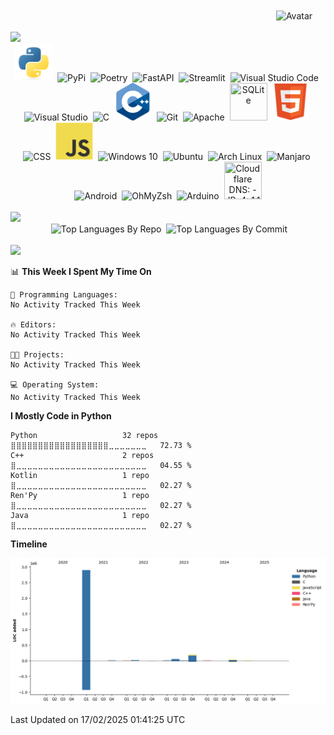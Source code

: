 <div id="header" align="center">
  <svg fill="none" viewBox="0 0 400 400" width="400" height="400" xmlns="http://www.w3.org/2000/svg">
    <foreignObject width="100%" height="100%">
      <link href="https://raw.githubusercontent.com/romanin-rf/romanin-rf/main/github.css" rel="stylesheet">
      <div class="snow" xmlns="http://www.w3.org/1999/xhtml">
        <div></div>
      </div>
    </foreignObject>
  </svg>
  <img src="https://media.tenor.com/U4PVgG0Uh1wAAAAi/senko-fox.gif" alt="Avatar" width="200">
</div>

<br>

<img src="https://readme-typing-svg.herokuapp.com?font=Comfortaa&size=32&duration=5000&pause=10000&color=F7AA22&width=435&lines=~%24+Languages+%26+Tools" />


<div id="header" align="center">
  <img src="https://github.com/devicons/devicon/blob/master/icons/python/python-original.svg" title="Python" alt="Python" width="60" height="60"/>&nbsp;
  <img src="https://cdn.jsdelivr.net/gh/devicons/devicon@latest/icons/pypi/pypi-original.svg" title="PyPi" alt="PyPi" width="60" height="60"/>&nbsp;
  <img src="https://cdn.jsdelivr.net/gh/devicons/devicon@latest/icons/poetry/poetry-original.svg" title="Poetry" alt="Poetry" width="60" height="60"/>&nbsp;
  <img src="https://cdn.jsdelivr.net/gh/devicons/devicon@latest/icons/fastapi/fastapi-original.svg" title="FastAPI" alt="FastAPI" width="60" height="60"/>&nbsp;
  <img src="https://cdn.jsdelivr.net/gh/devicons/devicon@latest/icons/streamlit/streamlit-original.svg" title="Streamlit" alt="Streamlit" width="60" height="60"/>&nbsp;
  <img src="https://cdn.jsdelivr.net/gh/devicons/devicon/icons/vscode/vscode-original.svg" title="Visual Studio Code" alt="Visual Studio Code" width="60" height="60"/>&nbsp;
  <img src="https://cdn.jsdelivr.net/gh/devicons/devicon@latest/icons/visualstudio/visualstudio-original.svg" title="Visual Studio" alt="Visual Studio" width="60" height="60"/>&nbsp;
  <img src="https://cdn.jsdelivr.net/gh/devicons/devicon@latest/icons/c/c-original.svg" title="C" alt="C" width="60" height="60"/>&nbsp;
  <img src="https://github.com/devicons/devicon/blob/master/icons/cplusplus/cplusplus-original.svg" title="C++" alt="C++" width="60" height="60"/>&nbsp;
  <img src="https://cdn.jsdelivr.net/gh/devicons/devicon/icons/git/git-original.svg" title="Git" alt="Git" width="60" height="60"/>&nbsp;
  <img src="https://cdn.jsdelivr.net/gh/devicons/devicon@latest/icons/apache/apache-original.svg" title="Apache" alt="Apache" width="60" height="60"/>&nbsp;
  <img src="https://cdn.jsdelivr.net/gh/devicons/devicon/icons/sqlite/sqlite-original.svg" title="SQLite" **alt="SQLite" width="60" height="60"/>&nbsp;
  <img src="https://github.com/devicons/devicon/blob/master/icons/html5/html5-original.svg" title="HTML5" alt="HTML" width="60" height="60"/>&nbsp;
  <img src="https://cdn.jsdelivr.net/gh/devicons/devicon/icons/css3/css3-original.svg"  title="CSS" alt="CSS" width="60" height="60"/>&nbsp;
  <img src="https://github.com/devicons/devicon/blob/master/icons/javascript/javascript-original.svg" title="JavaScript" alt="JavaScript" width="60" height="60"/>&nbsp;
  <img src="https://cdn.jsdelivr.net/gh/devicons/devicon/icons/windows8/windows8-original.svg" title="Windows 10" alt="Windows 10" width="60" height="60"/>&nbsp;
  <img src="https://cdn.jsdelivr.net/gh/devicons/devicon@latest/icons/ubuntu/ubuntu-original.svg" title="Ubuntu" alt="Ubuntu" width="60" height="60"/>&nbsp;
  <img src="https://raw.githubusercontent.com/gilbarbara/logos/main/logos/archlinux.svg" title="Arch Linux" alt="Arch Linux" width="60" height="60"/>&nbsp;
  <img src="https://upload.wikimedia.org/wikipedia/commons/thumb/3/3e/Manjaro-logo.svg/512px-Manjaro-logo.svg.png" title="Manjaro" alt="Manjaro" width="60" height="60"/>&nbsp;
  <img src="https://cdn.jsdelivr.net/gh/devicons/devicon/icons/android/android-plain.svg" title="Android" alt="Android" width="60" height="60"/>&nbsp;
  <img src="https://cdn.jsdelivr.net/gh/devicons/devicon@latest/icons/ohmyzsh/ohmyzsh-original.svg" title="OhMyZsh" alt="OhMyZsh" width="60" height="60"/>&nbsp;
  <img src="https://cdn.jsdelivr.net/gh/devicons/devicon@latest/icons/arduino/arduino-original.svg" title="Arduino" alt="Arduino" width="60" height="60"/>&nbsp;
  <img src="https://cdn.jsdelivr.net/gh/devicons/devicon@latest/icons/cloudflare/cloudflare-original.svg" title="Cloudflare DNS:&NewLine;-&nbsp;IPv4:&nbsp;1.1.1.1/1.0.0.1&NewLine;-&nbsp;IPv6:&nbsp;2606:4700:4700::1111/2606:4700:4700::1001" width="60" height="60"/>
</div>

<br>

<img src="https://readme-typing-svg.herokuapp.com?font=Comfortaa&size=32&duration=5000&pause=10000&color=F7AA22&width=435&lines=~%24+Stats" />


<div id="header" align="center">
  <img src="https://github-profile-summary-cards.vercel.app/api/cards/profile-details?username=romanin-rf&theme=github_dark" alt="" height="200" />
  <img src="https://github-profile-summary-cards.vercel.app/api/cards/repos-per-language?username=romanin-rf&theme=github_dark" alt="Top Languages By Repo" height="200" />&nbsp;
  <img src="https://github-profile-summary-cards.vercel.app/api/cards/most-commit-language?username=romanin-rf&theme=github_dark" alt="Top Languages By Commit" height="200" />
</div>

<br>

<img src="https://readme-typing-svg.herokuapp.com?font=Comfortaa&size=32&duration=5000&pause=10000&color=F7AA22&width=435&lines=~%24+WakaTime" />

<!--START_SECTION:waka-->
📊 **This Week I Spent My Time On** 

```text
💬 Programming Languages: 
No Activity Tracked This Week

🔥 Editors: 
No Activity Tracked This Week

🐱‍💻 Projects: 
No Activity Tracked This Week

💻 Operating System: 
No Activity Tracked This Week
```

**I Mostly Code in Python** 

```text
Python                   32 repos            ⣿⣿⣿⣿⣿⣿⣿⣿⣿⣿⣿⣿⣿⣿⣿⣿⣿⣿⣀⣀⣀⣀⣀⣀⣀   72.73 % 
C++                      2 repos             ⣿⣀⣀⣀⣀⣀⣀⣀⣀⣀⣀⣀⣀⣀⣀⣀⣀⣀⣀⣀⣀⣀⣀⣀⣀   04.55 % 
Kotlin                   1 repo              ⣿⣀⣀⣀⣀⣀⣀⣀⣀⣀⣀⣀⣀⣀⣀⣀⣀⣀⣀⣀⣀⣀⣀⣀⣀   02.27 % 
Ren'Py                   1 repo              ⣿⣀⣀⣀⣀⣀⣀⣀⣀⣀⣀⣀⣀⣀⣀⣀⣀⣀⣀⣀⣀⣀⣀⣀⣀   02.27 % 
Java                     1 repo              ⣿⣀⣀⣀⣀⣀⣀⣀⣀⣀⣀⣀⣀⣀⣀⣀⣀⣀⣀⣀⣀⣀⣀⣀⣀   02.27 % 
```



**Timeline**

![Lines of Code chart](https://raw.githubusercontent.com/romanin-rf/romanin-rf/main/assets/bar_graph.png)


 Last Updated on 17/02/2025 01:41:25 UTC
<!--END_SECTION:waka-->
